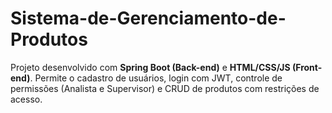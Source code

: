 # Sistema-de-Gerenciamento-de-Produtos
Projeto desenvolvido com **Spring Boot (Back-end)** e **HTML/CSS/JS (Front-end)**.   Permite o cadastro de usuários, login com JWT, controle de permissões (Analista e Supervisor) e CRUD de produtos com restrições de acesso.  
